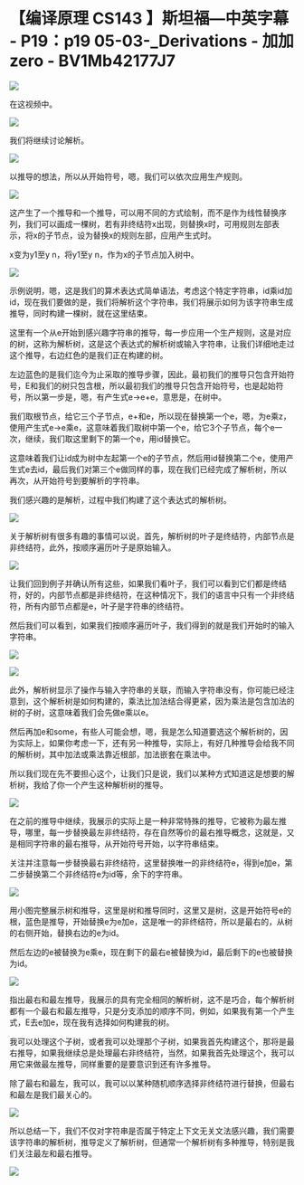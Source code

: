 # 【编译原理 CS143 】斯坦福—中英字幕 - P19：p19 05-03-_Derivations - 加加zero - BV1Mb42177J7

![](img/b9d6e8e5d5ebb2e99841f0b77aa7d0ea_0.png)

在这视频中。

![](img/b9d6e8e5d5ebb2e99841f0b77aa7d0ea_2.png)

我们将继续讨论解析。

![](img/b9d6e8e5d5ebb2e99841f0b77aa7d0ea_4.png)

以推导的想法，所以从开始符号，嗯，我们可以依次应用生产规则。

![](img/b9d6e8e5d5ebb2e99841f0b77aa7d0ea_6.png)

这产生了一个推导和一个推导，可以用不同的方式绘制，而不是作为线性替换序列，我们可以画成一棵树，若有非终结符x出现，则替换x时，可用规则左部表示，将x的子节点，设为替换x的规则左部，应用产生式时。

x变为y1至y n，将y1至y n，作为x的子节点加入树中。

![](img/b9d6e8e5d5ebb2e99841f0b77aa7d0ea_8.png)

示例说明，嗯，这是我们的算术表达式简单语法，考虑这个特定字符串，id乘id加id，现在我们要做的是，我们将解析这个字符串，我们将展示如何为该字符串生成推导，同时构建一棵树，就在这里结束。

这里有一个从e开始到感兴趣字符串的推导，每一步应用一个生产规则，这是对应的树，这称为解析树，这是这个表达式的解析树或输入字符串，让我们详细地走过这个推导，右边红色的是我们正在构建的树。

左边蓝色的是我们迄今为止采取的推导步骤，因此，最初我们的推导只包含开始符号，E和我们的树只包含根，所以最初我们的推导只包含开始符号，也是起始符号，所以第一步是，嗯，有产生式e->e+e，意思是，在树中。

我们取根节点，给它三个子节点，e+和e，所以现在替换第一个e，嗯，为e乘z，使用产生式e->e乘e，这意味着我们取树中第一个e，给它3个子节点，每个e一次，继续，我们取这里剩下的第一个e，用id替换它。

这意味着我们让id成为树中左起第一个e的子节点，然后用id替换第二个e，使用产生式e去id，最后我们对第三个e做同样的事，现在我们已经完成了解析树，所以再次，从开始符号到要解析的字符串。

我们感兴趣的是解析，过程中我们构建了这个表达式的解析树。

![](img/b9d6e8e5d5ebb2e99841f0b77aa7d0ea_10.png)

关于解析树有很多有趣的事情可以说，首先，解析树的叶子是终结符，内部节点是非终结符，此外，按顺序遍历叶子是原始输入。



![](img/b9d6e8e5d5ebb2e99841f0b77aa7d0ea_12.png)

让我们回到例子并确认所有这些，如果我们看叶子，我们可以看到它们都是终结符，好的，内部节点都是非终结符，在这种情况下，我们的语言中只有一个非终结符，所有内部节点都是e，叶子是字符串的终结符。

然后我们可以看到，如果我们按顺序遍历叶子，我们得到的就是我们开始时的输入字符串。

![](img/b9d6e8e5d5ebb2e99841f0b77aa7d0ea_14.png)

![](img/b9d6e8e5d5ebb2e99841f0b77aa7d0ea_15.png)

此外，解析树显示了操作与输入字符串的关联，而输入字符串没有，你可能已经注意到，这个解析树是如何构建的，乘法比加法结合得更紧，因为乘法是包含加法的树的子树，这意味着我们会先做e乘以e。

然后再加e和some，有些人可能会想，嗯，我是怎么知道要选这个解析树的，因为实际上，如果你考虑一下，还有另一种推导，实际上，有好几种推导会给我不同的解析树，其中加法或乘法靠近根部，加法嵌套在乘法中。

所以我们现在先不要担心这个，让我们只是说，我们以某种方式知道这是想要的解析树，我给了你一个产生这种解析树的推导。



![](img/b9d6e8e5d5ebb2e99841f0b77aa7d0ea_17.png)

在之前的推导中继续，我展示的实际上是一种非常特殊的推导，它被称为最左推导，哪里，每一步替换最左非终结符，存在自然等价的最右推导概念，这就是，又是相同字符串的最右推导，从开始符号开始，以字符串结束。

关注并注意每一步替换最右非终结符，这里替换唯一的非终结符e，得到e加e，第二步替换第二个非终结符e为id等，余下的字符串。



![](img/b9d6e8e5d5ebb2e99841f0b77aa7d0ea_19.png)

用小图完整展示树和推导，这里是树和推导同时，这里又是树，这是开始符号e的根，蓝色是推导，开始替换e为e加e，这是唯一的非终结符，所以是最右的，从树的右侧开始，替换右边的e为id。

然后左边的e被替换为e乘e，现在剩下的最右e被替换为id，最后剩下的e也被替换为id。

![](img/b9d6e8e5d5ebb2e99841f0b77aa7d0ea_21.png)

指出最右和最左推导，我展示的具有完全相同的解析树，这不是巧合，每个解析树都有一个最右和最左推导，只是分支添加的顺序不同，例如，如果我有第一个产生式，E去e加e，现在我有选择如何构建我的树。

我可以处理这个子树，或者我可以处理那个子树，如果我首先构建这个，那将是最右推导，如果我继续总是处理最右非终结符，当然，如果我首先处理这个，我可以用它来做最左推导，同样重要的是要意识到还有许多推导。

除了最右和最左，我可以，我可以以某种随机顺序选择非终结符进行替换，但最右和最左是我们最关心的。

![](img/b9d6e8e5d5ebb2e99841f0b77aa7d0ea_23.png)

所以总结一下，我们不仅对字符串是否属于特定上下文无关文法感兴趣，我们需要该字符串的解析树，推导定义了解析树，但通常一个解析树有多种推导，特别是我们关注最左和最右推导。



![](img/b9d6e8e5d5ebb2e99841f0b77aa7d0ea_25.png)